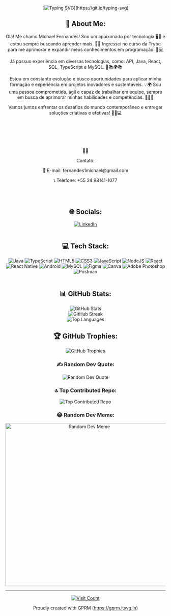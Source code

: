 <div align="center">
  
[![Typing SVG](https://readme-typing-svg.herokuapp.com?font=Fira+Code&size=30&pause=1000&color=28910F&background=FF1FFD00&width=435&lines=Hello!+I'm+Michael+!!;I'm+Michael+Fernandes!)](https://git.io/typing-svg)
  
 ## 💫 About Me:

  <p>Olá! Me chamo Michael Fernandes! Sou um apaixonado por tecnologia 🖥️💼 e estou sempre buscando aprender mais. 🌱💡 Ingressei no curso da Trybe para me aprimorar e expandir meus conhecimentos em programação. 🚀💻</p>
  <p>Já possuo experiência em diversas tecnologias, como: API, Java, React, SQL, TypeScript e MySQL. 💪📚🌍📚</p>
  <p>Estou em constante evolução e busco oportunidades para aplicar minha formação e experiência em projetos inovadores e sustentáveis. 💡🌍 Sou uma pessoa comprometida, ágil e capaz de trabalhar em equipe, sempre em busca de aprimorar minhas habilidades e competências. 💼🎯✨</p>
  <p>Vamos juntos enfrentar os desafios do mundo contemporâneo e entregar soluções criativas e efetivas! 🌱🚀💻</p>
  <br>
  <br>
  <br>
  <br>
  <p>📧📞</p>
  <p>Contato:</p>
  <p>📧 E-mail: fernandes1michael@gmail.com</p>
  <p>📞 Telefone: +55 24 98141-1077</p>
  <br>
  <br>
  <h2>🌐 Socials:</h2>
  <a href="https://linkedin.com/in/michael-fernandes-36780167">
    <img src="https://img.shields.io/badge/LinkedIn-%230077B5.svg?logo=linkedin&logoColor=white" alt="LinkedIn">
  </a>
  <br>
  <br>
  <h2>💻 Tech Stack:</h2>
  <img src="https://img.shields.io/badge/java-%23ED8B00.svg?style=for-the-badge&logo=java&logoColor=white" alt="Java">
  <img src="https://img.shields.io/badge/typescript-%23007ACC.svg?style=for-the-badge&logo=typescript&logoColor=white" alt="TypeScript">
  <img src="https://img.shields.io/badge/html5-%23E34F26.svg?style=for-the-badge&logo=html5&logoColor=white" alt="HTML5">
  <img src="https://img.shields.io/badge/css3-%231572B6.svg?style=for-the-badge&logo=css3&logoColor=white" alt="CSS3">
  <img src="https://img.shields.io/badge/javascript-%23323330.svg?style=for-the-badge&logo=javascript&logoColor=%23F7DF1E" alt="JavaScript">
  <img src="https://img.shields.io/badge/node.js-6DA55F?style=for-the-badge&logo=node.js&logoColor=white" alt="NodeJS">
  <img src="https://img.shields.io/badge/react-%2320232a.svg?style=for-the-badge&logo=react&logoColor=%2361DAFB" alt="React">
  <img src="https://img.shields.io/badge/react_native-%2320232a.svg?style=for-the-badge&logo=react&logoColor=%2361DAFB" alt="React Native">
  <img src="https://img.shields.io/badge/android-%2320232a.svg?style=for-the-badge&logo=android&logoColor=%a4c639" alt="Android">
  <img src="https://img.shields.io/badge/mysql-%2300f.svg?style=for-the-badge&logo=mysql&logoColor=white" alt="MySQL">
  <img src="https://img.shields.io/badge/figma-%23F24E1E.svg?style=for-the-badge&logo=figma&logoColor=white" alt="Figma">
  <img src="https://img.shields.io/badge/Canva-%2300C4CC.svg?style=for-the-badge&logo=Canva&logoColor=white" alt="Canva">
  <img src="https://img.shields.io/badge/adobephotoshop-%2331A8FF.svg?style=for-the-badge&logo=adobephotoshop&logoColor=white" alt="Adobe Photoshop">
  <img src="https://img.shields.io/badge/Postman-FF6C37?style=for-the-badge&logo=postman&logoColor=white" alt="Postman">
  <br>
  <br>
  <h2>📊 GitHub Stats:</h2>
  <img src="https://github-readme-stats.vercel.app/api?username=michaelfernan&theme=vue-dark&hide_border=false&include_all_commits=true&count_private=false" alt="GitHub Stats">
  <br>
  <img src="https://github-readme-streak-stats.herokuapp.com/?user=michaelfernan&theme=vue-dark&hide_border=false" alt="GitHub Streak">
  <br>
  <img src="https://github-readme-stats.vercel.app/api/top-langs/?username=michaelfernan&theme=vue-dark&hide_border=false&include_all_commits=true&count_private=false&layout=compact" alt="Top Languages">
  <br>
  <h2>🏆 GitHub Trophies:</h2>
  <img src="https://github-profile-trophy.vercel.app/?username=michaelfernan&theme=radical&no-frame=false&no-bg=true&margin-w=4" alt="GitHub Trophies">
  <br>
  <h3>✍️ Random Dev Quote:</h3>
  <img src="https://quotes-github-readme.vercel.app/api?type=horizontal&theme=radical" alt="Random Dev Quote">
  <br>
  <h3>🔝 Top Contributed Repo:</h3>
  <img src="https://github-contributor-stats.vercel.app/api?username=michaelfernan&limit=5&theme=dark&combine_all_yearly_contributions=true" alt="Top Contributed Repo">
  <br>
  <h3>😂 Random Dev Meme:</h3>
  <img src="https://rm.up.railway.app/" width="512px" alt="Random Dev Meme">
  <br>
  <hr>
  <a href="https://visitcount.itsvg.in/api?id=michaelfernan&icon=0&color=0">
    <img src="https://visitcount.itsvg.in/api?id=michaelfernan&icon=0&color=0" alt="Visit Count">
  </a>
  <p>Proudly created with GPRM (<a href="https://gprm.itsvg.in">https://gprm.itsvg.in</a>)</p>
</div>
